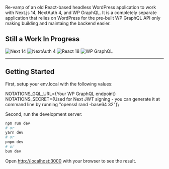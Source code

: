Re-vamp of an old React-based headless WordPress application to work with Next.js 14, NextAuth 4, and WP GraphQL. It is a completely separate application that relies on WordPress for the pre-built WP GraphQL API only making building and maintaing the backend easier. 

## Still a Work In Progress
![Next 14](https://img.shields.io/badge/Next%2014-black)
![NextAuth 4](https://img.shields.io/badge/NextAuth%204-purple)
![React 18](https://img.shields.io/badge/React%2018-teal)
![WP GraphQL](https://img.shields.io/badge/WP%20GraphQL-blue)

---

## Getting Started

First, setup your env.local with the following values: 

NOTATIONS_GQL_URL={Your WP GraphQL endpoint}\
NOTATIONS_SECRET={Used for Next JWT signing - you can generate it at command line by running "openssl rand -base64 32"}\

Second, run the development server:

```bash
npm run dev
# or
yarn dev
# or
pnpm dev
# or
bun dev
```

Open [http://localhost:3000](http://localhost:3000) with your browser to see the result.

